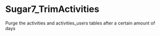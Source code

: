 # Sugar7_TrimActivities
Purge the activities and activities_users tables after a certain amount of days
